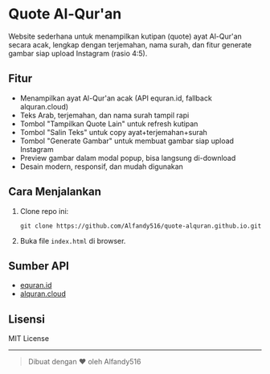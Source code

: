 # Quote Al-Qur'an

Website sederhana untuk menampilkan kutipan (quote) ayat Al-Qur'an secara acak, lengkap dengan terjemahan, nama surah, dan fitur generate gambar siap upload Instagram (rasio 4:5).

## Fitur

- Menampilkan ayat Al-Qur'an acak (API equran.id, fallback alquran.cloud)
- Teks Arab, terjemahan, dan nama surah tampil rapi
- Tombol "Tampilkan Quote Lain" untuk refresh kutipan
- Tombol "Salin Teks" untuk copy ayat+terjemahan+surah
- Tombol "Generate Gambar" untuk membuat gambar siap upload Instagram
- Preview gambar dalam modal popup, bisa langsung di-download
- Desain modern, responsif, dan mudah digunakan

## Cara Menjalankan

1. Clone repo ini:
   ```
   git clone https://github.com/Alfandy516/quote-alquran.github.io.git
   ```
2. Buka file `index.html` di browser.

## Sumber API

- [equran.id](https://equran.id/apidev)
- [alquran.cloud](https://alquran.cloud/api)

## Lisensi

MIT License

---

> Dibuat dengan ❤️ oleh Alfandy516

